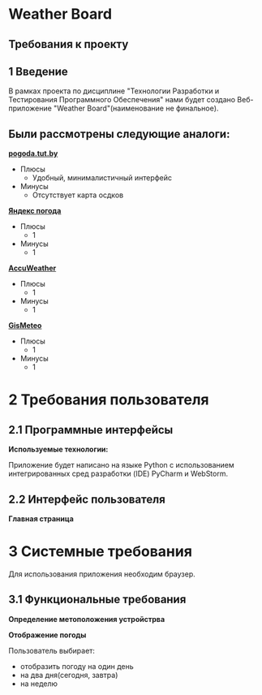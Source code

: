 # Weather Board
## Требования к проекту
## 1 Введение



В рамках проекта по дисциплине "Технологии Разработки и Тестирования Программного Обеспечения" нами будет создано Веб-приложение "Weather Board"(наименование не финальное).

## Были рассмотрены следующие аналоги:
[**pogoda.tut.by**](https://pogoda.tut.by/) 
- Плюсы
  - Удобный, минималистичный интерфейс
- Минусы
  - Отсутствует карта осдков
   
[**Яндекс погода**](https://yandex.by/pogoda/)
- Плюсы
  - 1
- Минусы
  - 1
   
[**AccuWeather**](https://www.accuweather.com)
- Плюсы
  - 1
- Минусы
  - 1
   
[**GisMeteo**](https://www.gismeteo.by/)
- Плюсы
  - 1
- Минусы
  - 1
   
# 2 Требования пользователя
## 2.1 Программные интерфейсы
**Используемые технологии:**

Приложение будет написано на языке Python с использованием интегрированных сред разработки (IDE) PyCharm и WebStorm.

## 2.2 Интерфейс пользователя
**Главная страница**

# 3 Системные требования
Для использования приложения необходим браузер.

## 3.1 Функциональные требования
**Определение метоположения устройстрва**

**Отображение погоды**

Пользователь выбирает:
 - отобразить погоду на один день 
 - на два дня(сегодня, завтра)
 - на неделю

